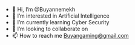 - 👋 Hi, I’m @Buyannemekh
- 👀 I’m interested in Artificial Intelligence 
- 🌱 I’m currently learning Cyber Security            
- 💞️ I’m looking to collaborate on 
- 📫 How to reach me Buyangaming@gmail.com

<!---
Buyannemekh34/Buyannemekh34 is a ✨ special ✨ repository because its `README.md` (this file) appears on your GitHub profile.
You can click the Preview link to take a look at your changes.
--->

